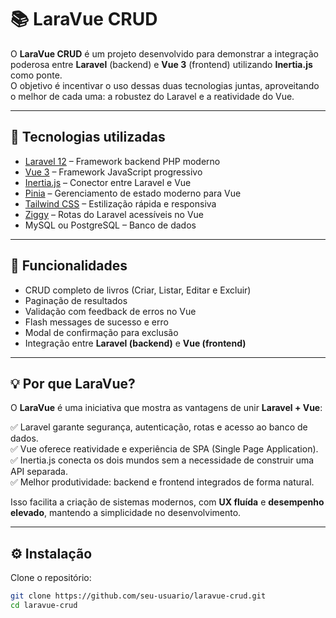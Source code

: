 # 📚 LaraVue CRUD

O **LaraVue CRUD** é um projeto desenvolvido para demonstrar a integração poderosa entre **Laravel** (backend) e **Vue 3** (frontend) utilizando **Inertia.js** como ponte.  
O objetivo é incentivar o uso dessas duas tecnologias juntas, aproveitando o melhor de cada uma: a robustez do Laravel e a reatividade do Vue.

---

## 🚀 Tecnologias utilizadas

- [Laravel 12](https://laravel.com/) – Framework backend PHP moderno
- [Vue 3](https://vuejs.org/) – Framework JavaScript progressivo
- [Inertia.js](https://inertiajs.com/) – Conector entre Laravel e Vue
- [Pinia](https://pinia.vuejs.org/) – Gerenciamento de estado moderno para Vue
- [Tailwind CSS](https://tailwindcss.com/) – Estilização rápida e responsiva
- [Ziggy](https://github.com/tighten/ziggy) – Rotas do Laravel acessíveis no Vue
- MySQL ou PostgreSQL – Banco de dados

---

## 🎯 Funcionalidades

- CRUD completo de livros (Criar, Listar, Editar e Excluir)
- Paginação de resultados
- Validação com feedback de erros no Vue
- Flash messages de sucesso e erro
- Modal de confirmação para exclusão
- Integração entre **Laravel (backend)** e **Vue (frontend)**

---

## 💡 Por que LaraVue?

O **LaraVue** é uma iniciativa que mostra as vantagens de unir **Laravel + Vue**:

✅ Laravel garante segurança, autenticação, rotas e acesso ao banco de dados.  
✅ Vue oferece reatividade e experiência de SPA (Single Page Application).  
✅ Inertia.js conecta os dois mundos sem a necessidade de construir uma API separada.  
✅ Melhor produtividade: backend e frontend integrados de forma natural.  

Isso facilita a criação de sistemas modernos, com **UX fluída** e **desempenho elevado**, mantendo a simplicidade no desenvolvimento.

---

## ⚙️ Instalação

Clone o repositório:

```bash
git clone https://github.com/seu-usuario/laravue-crud.git
cd laravue-crud
